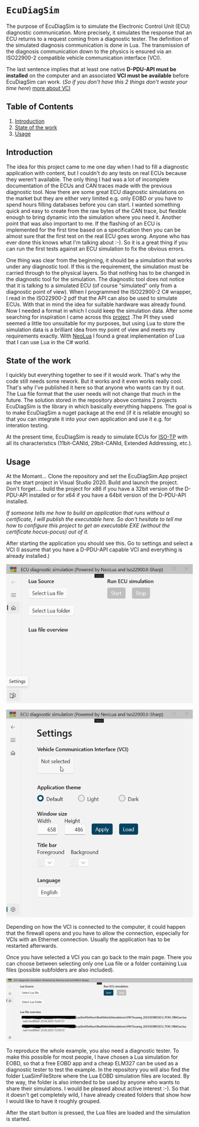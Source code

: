 # `EcuDiagSim`

The purpose of EcuDiagSim is to simulate the Electronic Control Unit (ECU) diagnostic communication. More precisely, it simulates the response that an ECU returns to a request coming from a diagnostic tester. The definition of the simulated diagnosis communication is done in Lua. The transmission of the diagnosis communication down to the physics is ensured via an ISO22900-2 compatible vehicle communication interface (VCI). 

The last sentence implies that at least one native **D-PDU-API must be installed** on the computer and an associated **VCI must be available** before EcuDiagSim can work. (*So if you don't have this 2 things don't waste your time here*)  [more about VCI](https://github.com/DiagProf/ISO22900.II#introduction)

## Table of Contents

1. [Introduction](#introduction)
2. [State of the work](#state-of-the-work)
3. [Usage](#usage)

## Introduction

The idea for this project came to me one day when I had to fill a diagnostic application with content, but I couldn't do any tests on real ECUs because they weren't available. The only thing I had was a lot of incomplete documentation of the ECUs and CAN traces made with the previous diagnostic tool. Now there are some great ECU diagnostic simulations on the market but they are either very limited e.g. only EOBD or you have to spend hours filling databases before you can start. I wanted something quick and easy to create from the raw bytes of the CAN trace, but flexible enough to bring dynamic into the simulation where you need it. Another point that was also important to me. If the flashing of an ECU is implemented for the first time based on a specification then you can be almost sure that the first test on the real ECU goes wrong. Anyone who has ever done this knows what I'm talking about :-). So it is a great thing if you can run the first tests against an ECU simulation to fix the obvious errors.

One thing was clear from the beginning, it should be a simulation that works under any diagnostic tool. If this is the requirement, the simulation must be carried through to the physical layers. So that nothing has to be changed in the diagnostic tool for the simulation. The diagnostic tool does not notice that it is talking to a simulated ECU (of course "simulated" only from a diagnostic point of view). When I programmed the ISO22900-2 C# wrapper, I read in the ISO22900-2 pdf that the API can also be used to simulate ECUs. With that in mind the idea for suitable hardware was already found. Now I needed a format in which I could keep the simulation data. After some searching for inspiration I came across this [project](https://github.com/AVL-DiTEST-DiagDev/car-simulator) .The PI they used seemed a little too unsuitable for my purposes, but using Lua to store the simulation data is a brilliant idea from my point of view and meets my requirements exactly. With [NeoLua](https://github.com/neolithos/neolua) I found a great implementation of Lua that I can use Lua in the C# world.



## State of the work

I quickly but everything together to see if it would work. That's why the code still needs some rework. But it works and it even works really cool. That's why I've published it here so that anyone who wants can try it out. The Lua file format that the user needs will not change that much in the future. The solution stored in the repository above contains 2 projects EcuDiagSim is the library in which basically everything happens. The goal is to make EcuDiagSim a nuget package at the end (if it is reliable enough) so that you can integrate it into your own application and use it e.g. for interation testing.

At the present time, EcuDiagSim is ready to simulate ECUs for [ISO-TP](https://en.wikipedia.org/wiki/ISO_15765-2) with all its characteristics (11bit-CANId, 29bit-CANId, Extended Addressing, etc.).  



## Usage

At the Momant... Clone the repository and set the EcuDiagSim.App project as the start project in Visual Studio 2020. Build and launch the project. Don't forget.... build the project for x86 if you have a 32bit version of the D-PDU-API installed or for x64 if you have a 64bit version of the D-PDU-API installed.

*If someone tells me how to build an application that runs without a certificate, I will publish the executable here. So don't hesitate to tell me how to configure this project to get an executable EXE (without the certificate hocus-pocus) out of it.*

After starting the application you should see this. Go to settings and select a VCI (I assume that you have a D-PDU-API capable VCI and everything is already installed.) 

![](https://github.com/DiagProf/EcuDiagSim/blob/master/images/GoToSettings.png)

![](https://github.com/DiagProf/EcuDiagSim/blob/master/images/KlickNotSelected_ToSelectVCI.png)



Depending on how the VCI is connected to the computer, it could happen that the firewall opens and you have to allow the connection, especially for VCIs with an Ethernet connection. Usually the application has to be restarted afterwards.



Once you have selected a VCI you can go back to the main page. There you can choose between selecting only one Lua file or a folder containing Lua files (possible subfolders are also included).

![](https://github.com/DiagProf/EcuDiagSim/blob/master/images/SelectLuaFromEobdLuaExample.png)



To reproduce the whole example, you also need a diagnostic tester. To make this possible for most people, I have chosen a Lua simulation for EOBD, so that a free EOBD app and a cheap ELM327 can be used as a diagnostic tester to test the example. In the repository you will also find the folder LuaSimFileStore where the Lua EOBD simulation files are located. By the way, the folder is also intended to be used by anyone who wants to share their simulations. I would be pleased about active interest :-). So that it doesn't get completely wild, I have already created folders that show how I would like to have it roughly grouped. 



After the start button is pressed, the Lua files are loaded and the simulation is started.
